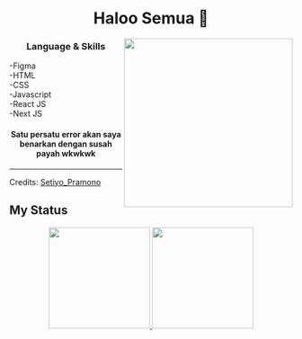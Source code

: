 <h1 align="center"> Haloo Semua 👋 </h1>
<p align="center"></p> 
<img align="right" src="https://miro.medium.com/max/720/1*PJ_LNrqaaASgFMXwFKvcMg.webp" height="300" width="300">
<h3 align="center"> Language & Skills </h3>

-Figma <br>
-HTML <br>
-CSS <br>
-Javascript <br>
-React JS <br>
-Next JS

<h4 align="center">Satu persatu error akan saya benarkan dengan susah payah wkwkwk</h4>



-----
Credits: [Setiyo_Pramono](https://github.com/SetiyoPramono)


## My Status
<p align="center">
<a href="https://github.com/sitholewb">
  <img height="180em" src="https://github-readme-stats.vercel.app/api?username=SetiyoPramono&show_icons=true&theme=tokyonight&count_private=true" />
  <img height="180em" src="https://github-readme-stats-eight-theta.vercel.app/api/top-langs/?username=SetiyoPramono&theme=tokyonight&layout=compact" />
</a>
</p>
